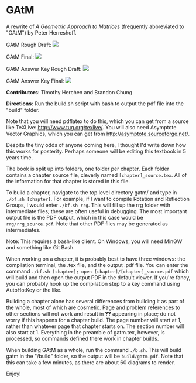 # GAtM
A rewrite of _A Geometric Approach to Matrices_ (frequently abbreviated to "GAtM") by Peter Herreshoff.

GAtM Rough Draft:
![](http://progressed.io/bar/100?title=progress)

GAtM Final:
![](http://progressed.io/bar/2?title=progress)

GAtM Answer Key Rough Draft:
![](http://progressed.io/bar/52?title=progress)

GAtM Answer Key Final:
![](http://progressed.io/bar/0?title=progress)

**Contributors**: Timothy Herchen and Brandon Chung

**Directions**: Run the build.sh script with bash to output the pdf file into the "build" folder.

Note that you will need pdflatex to do this, which you can get from a source like TeXLive: http://www.tug.org/texlive/. You will also need Asymptote Vector Graphics, which you can get from http://asymptote.sourceforge.net/.

Despite the tiny odds of anyone coming here, I thought I'd write down how this works for posterity. Perhaps someone will be editing this textbook in 5 years time.

The book is split up into folders, one folder per chapter. Each folder contains a chapter source file, cleverly named `[chapter]_source.tex`. All of the information for that chapter is stored in this file.

To build a chapter, navigate to the top level directory gatm/ and type in `./bf.sh [chapter]`. For example, if I want to compile Rotation and Reflection Groups, I would enter `./bf.sh rrg`. This will fill up the rrg folder with intermediate files; these are often useful in debugging. The most important output file is the PDF output, which in this case would be `rrg/rrg_source.pdf`. Note that other PDF files may be generated as intermediates.

Note: This requires a bash-like client. On Windows, you will need MinGW and something like Git Bash.

When working on a chapter, it is probably best to have three windows: the compilation terminal, the .tex file, and the output .pdf file. You can enter the command `./bf.sh [chapter]; open [chapter]/[chapter]_source.pdf` which will build and then open the output PDF in the default viewer. If you're fancy, you can probably hook up the compilation step to a key command using AutoHotKey or the like.

Building a chapter alone has several differences from building it as part of the whole, most of which are cosmetic. Page and problem references to other sections will not work and result in **??** appearing in place; do not worry if this happens for a chapter build. The page number will start at 1, rather than whatever page that chapter starts on. The section number will also start at 1. Everything in the preamble of gatm.tex, however, is processed, so commands defined there work in chapter builds.

When building GAtM as a whole, run the command `./b.sh`. This will build gatm in the "/build" folder, so the output will be `build/gatm.pdf`. Note that this can take a few minutes, as there are about 60 diagrams to render.

Enjoy!
